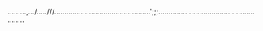 .........,.../.....///...............................................';;;..............
................................
........




